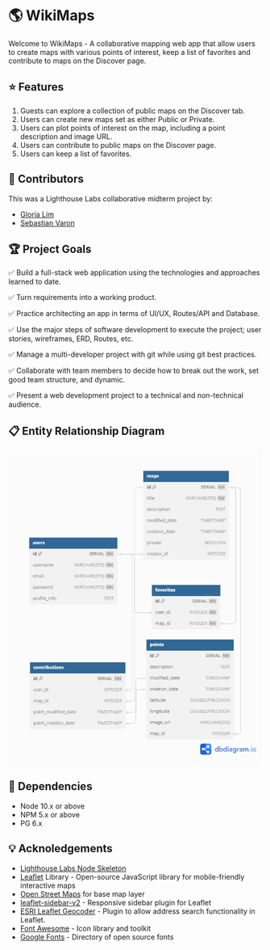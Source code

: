 🌎 WikiMaps
=========

Welcome to WikiMaps - A collaborative mapping web app that allow users to create maps with various points of interest, keep a list of favorites and contribute to maps on the Discover page.

## ⭐ Features

1. Guests can explore a collection of public maps on the Discover tab.
2. Users can create new maps set as either Public or Private.
3. Users can plot points of interest on the map, including a point description and image URL.
4. Users can contribute to public maps on the Discover page.
5. Users can keep a list of favorites.

 <!-- <video loop src="planning/docs/Contrib-video.mp4">  Contributions Demo </video>  -->
 <!-- ![Contributions demo video](planning/docs/Contrib-video.mp4) -->

## 💬 Contributors
This was a Lighthouse Labs collaborative midterm project by:
- <a href="https://github.com/glowiep">Gloria Lim</a>
- <a href="https://github.com/svaronc">Sebastian Varon</a>

## 🏆 Project Goals

✅ Build a full-stack web application using the technologies and approaches learned to date.

✅ Turn requirements into a working product.

✅ Practice architecting an app in terms of UI/UX, Routes/API and Database.

✅ Use the major steps of software development to execute the project; user stories, wireframes, ERD, Routes, etc.

✅ Manage a multi-developer project with git while using git best practices.

✅ Collaborate with team members to decide how to break out the work, set good team structure, and dynamic.

✅ Present a web development project to a technical and non-technical audience.


## 📋 Entity Relationship Diagram
![Entity Relationship Diagram](./planning/docs/ERD-wikimaps-updated.png)

## 🔧 Dependencies

- Node 10.x or above
- NPM 5.x or above
- PG 6.x

## 💡 Acknoledgements

- <a href="https://github.com/lighthouse-labs/node-skeleton"> Lighthouse Labs Node Skeleton</a>
- <a href="https://leafletjs.com/">Leaflet</a> Library - Open-source JavaScript library for mobile-friendly interactive maps
- <a href="https://www.openstreetmap.org/copyright">Open Street Maps</a> for base map layer
- <a href="https://github.com/Turbo87/sidebar-v2">leaflet-sidebar-v2</a> - Responsive sidebar plugin for Leaflet
- <a href="https://github.com/Esri/esri-leaflet-geocoder">ESRI Leaflet Geocoder</a> - Plugin to allow address search functionality in Leaflet.
- <a href="https://fontawesome.com/">Font Awesome</a> - Icon library and toolkit
- <a href="https://fonts.google.com/">Google Fonts</a> - Directory of open source fonts
